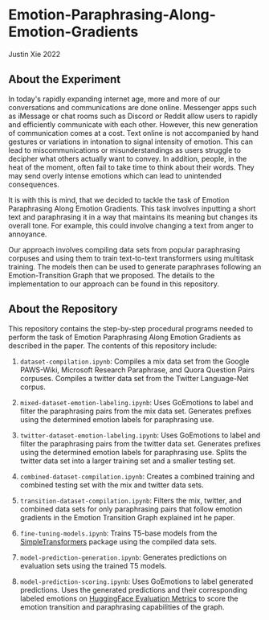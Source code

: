 # Emotion-Paraphrasing-Along-Emotion-Gradients
Justin Xie 2022

## About the Experiment
In today's rapidly expanding internet age, more and more of our conversations and communications are done online. Messenger apps such as iMessage or chat rooms such as Discord or Reddit allow users to rapidly and efficiently communicate with each other. However, this new generation of communication comes at a cost. Text online is not accompanied by hand gestures or variations in intonation to signal intensity of emotion. This can lead to miscommunications or misunderstandings as users struggle to decipher what others actually want to convey. In addition, people, in the heat of the moment, often fail to take time to think about their words. They may send overly intense emotions which can lead to unintended consequences.

It is with this is mind, that we decided to tackle the task of Emotion Paraphrasing Along Emotion Gradients. This task involves inputting a short text and paraphrasing it in a way that maintains its meaning but changes its overall tone. For example, this could involve changing a text from anger to annoyance. 

Our approach involves compiling data sets from popular paraphrasing corpuses and using them to train text-to-text transformers using multitask training. The models then can be used to generate paraphrases following an Emotion-Transition Graph that we proposed. The details to the implementation to our approach can be found in this repository. 

## About the Repository 
This repository contains the step-by-step procedural programs needed to perform the task of Emotion Paraphrasing Along Emotion Gradients as described in the paper. The contents of this repository include:

1. `dataset-compilation.ipynb`: Compiles a mix data set from the Google PAWS-Wiki, Microsoft Research Paraphrase, and Quora Question Pairs corpuses. Compiles a twitter data set from the Twitter Language-Net corpus.

2. `mixed-dataset-emotion-labeling.ipynb`: Uses GoEmotions to label and filter the paraphrasing pairs from the mix data set. Generates prefixes using the determined emotion labels for paraphrasing use.

3. `twitter-dataset-emotion-labeling.ipynb`: Uses GoEmotions to label and filter the paraphrasing pairs from the twitter data set. Generates prefixes using the determined emotion labels for paraphrasing use. Splits the twitter data set into a larger training set and a smaller testing set.

4. `combined-dataset-compilation.ipynb`: Creates a combined training and combined testing set with the mix and twitter data sets.

5. `transition-dataset-compilation.ipynb`: Filters the mix, twitter, and combined data sets for only paraphrasing pairs that follow emotion gradients in the Emotion Transition Graph explained int he paper.

6. `fine-tuning-models.ipynb`: Trains T5-base models from the [SimpleTransformers](https://simpletransformers.ai/) package using the compiled data sets.

7. `model-prediction-generation.ipynb`: Generates predictions on evaluation sets using the trained T5 models.

8. `model-prediction-scoring.ipynb`: Uses GoEmotions to label generated predictions. Uses the generated predictions and their corresponding labeled emotions on [HuggingFace Evaluation Metrics](https://huggingface.co/evaluate-metric) to score the emotion transition and paraphrasing capabilities of the graph.
